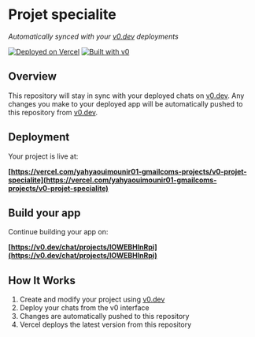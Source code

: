 # Projet specialite

*Automatically synced with your [v0.dev](https://v0.dev) deployments*

[![Deployed on Vercel](https://img.shields.io/badge/Deployed%20on-Vercel-black?style=for-the-badge&logo=vercel)](https://vercel.com/yahyaouimounir01-gmailcoms-projects/v0-projet-specialite)
[![Built with v0](https://img.shields.io/badge/Built%20with-v0.dev-black?style=for-the-badge)](https://v0.dev/chat/projects/lOWEBHInRpi)

## Overview

This repository will stay in sync with your deployed chats on [v0.dev](https://v0.dev).
Any changes you make to your deployed app will be automatically pushed to this repository from [v0.dev](https://v0.dev).

## Deployment

Your project is live at:

**[https://vercel.com/yahyaouimounir01-gmailcoms-projects/v0-projet-specialite](https://vercel.com/yahyaouimounir01-gmailcoms-projects/v0-projet-specialite)**

## Build your app

Continue building your app on:

**[https://v0.dev/chat/projects/lOWEBHInRpi](https://v0.dev/chat/projects/lOWEBHInRpi)**

## How It Works

1. Create and modify your project using [v0.dev](https://v0.dev)
2. Deploy your chats from the v0 interface
3. Changes are automatically pushed to this repository
4. Vercel deploys the latest version from this repository